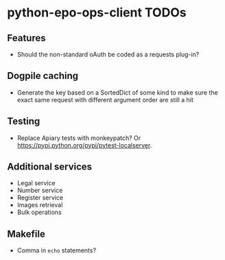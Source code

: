 # python-epo-ops-client TODOs

## Features
* Should the non-standard oAuth be coded as a requests plug-in?

## Dogpile caching
* Generate the key based on a SortedDict of some kind to make sure the exact
  same request with different argument order are still a hit

## Testing
* Replace Apiary tests with monkeypatch? Or
  <https://pypi.python.org/pypi/pytest-localserver>.

## Additional services
* Legal service
* Number service
* Register service
* Images retrieval
* Bulk operations

## Makefile
* Comma in `echo` statements?
